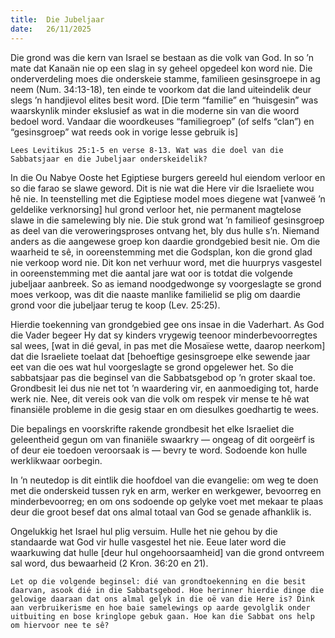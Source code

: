 ```yaml
---
title:  Die Jubeljaar
date:   26/11/2025
---
```


Die grond was die kern van Israel se bestaan as die volk van God. In so ’n mate dat Kanaän nie op een slag in sy geheel opgedeel kon word nie. Die onderverdeling moes die onderskeie stamme, familieen gesinsgroepe in ag neem (Num. 34:13-18), ten einde te voorkom dat die land uiteindelik deur slegs ’n handjievol elites besit word. [Die term “familie” en “huisgesin” was waarskynlik minder ekslusief as wat in die moderne sin van die woord bedoel word. Vandaar die woordkeuses “familiegroep” (of selfs “clan”) en “gesinsgroep” wat reeds ook in vorige lesse gebruik is]

`Lees Levitikus 25:1-5 en verse 8-13. Wat was die doel van die Sabbatsjaar en die Jubeljaar onderskeidelik?`

In die Ou Nabye Ooste het Egiptiese burgers gereeld hul eiendom verloor en so die farao se slawe geword. Dit is nie wat die Here vir die Israeliete wou hê nie. In teenstelling met die Egiptiese model moes diegene wat [vanweë ’n geldelike verknorsing] hul grond verloor het, nie permanent magtelose slawe in die samelewing bly nie. Die stuk grond wat ’n familieof gesinsgroep as deel van die veroweringsproses ontvang het, bly dus hulle s’n. Niemand anders as die aangewese groep kon daardie grondgebied besit nie. Om die waarheid te sê, in ooreenstemming met die Godsplan, kon die grond glad nie verkoop word nie. Dit kon net verhuur word, met die huurprys vasgestel in ooreenstemming met die aantal jare wat oor is totdat die volgende jubeljaar aanbreek. So as iemand noodgedwonge sy voorgeslagte se grond moes verkoop, was dit die naaste manlike familielid se plig om daardie grond voor die jubeljaar terug te koop (Lev. 25:25).

Hierdie toekenning van grondgebied gee ons insae in die Vaderhart. As God die Vader begeer Hy dat sy kinders vrygewig teenoor minderbevoorregtes sal wees, [wat in dié geval, in pas met die Mosaïese wette, daarop neerkom] dat die Israeliete toelaat dat [behoeftige gesinsgroepe elke sewende jaar eet van die oes wat hul voorgeslagte se grond opgelewer het. So die sabbatsjaar pas die beginsel van die Sabbatsgebod op ’n groter skaal toe. Grondbesit lei dus nie net tot ’n waardering vir, en aanmoediging tot, harde werk nie. Nee, dit vereis ook van die volk om respek vir mense te hê wat finansiële probleme in die gesig staar en om diesulkes goedhartig te wees.

Die bepalings en voorskrifte rakende grondbesit het elke Israeliet die geleentheid gegun om van finaniële swaarkry — ongeag of dit oorgeërf is of deur eie toedoen veroorsaak is — bevry te word. Sodoende kon hulle werklikwaar oorbegin.

In ’n neutedop is dit eintlik die hoofdoel van die evangelie: om weg te doen met die onderskeid tussen ryk en arm, werker en werkgewer, bevoorreg en minderbevoorreg; en om ons sodoende op gelyke voet met mekaar te plaas deur die groot besef dat ons almal totaal van God se genade afhanklik is.

Ongelukkig het Israel hul plig versuim. Hulle het nie gehou by die standaarde wat God vir hulle vasgestel het nie. Eeue later word die waarkuwing dat hulle [deur hul ongehoorsaamheid] van die grond ontvreem sal word, dus bewaarheid (2 Kron. 36:20 en 21).

`Let op die volgende beginsel: dié van grondtoekenning en die besit daarvan, asook dié in die Sabbatsgebod. Hoe herinner hierdie dinge die gelowige daaraan dat ons almal gelyk in die oë van die Here is? Dink aan verbruikerisme en hoe baie samelewings op aarde gevolglik onder uitbuiting en bose kringlope gebuk gaan. Hoe kan die Sabbat ons help om hiervoor nee te sê?`